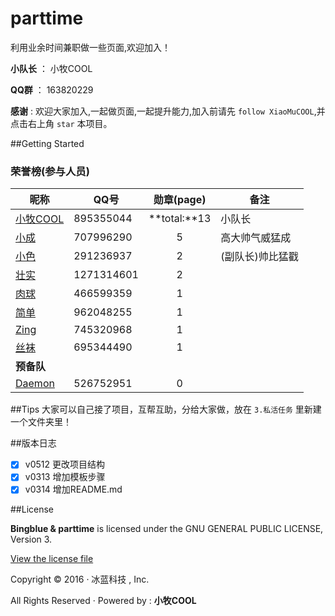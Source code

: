 ﻿# parttime

利用业余时间兼职做一些页面,欢迎加入！

**小队长** ： 小牧COOL

**QQ群** ： 163820229

**感谢** : 欢迎大家加入,一起做页面,一起提升能力,加入前请先 `follow XiaoMuCOOL`,并点击右上角 `star` 本项目。

##Getting Started
### 荣誉榜(参与人员)
昵称 | **QQ号** | 勋章(page) | 备注
---- |--------- |:------------:| ----
[小牧COOL][1] | 895355044  | **total:**13 | 小队长
[小成][2]     | 707996290  | 5            | 高大帅气威猛成
[小色][3]     | 291236937  | 2            | (副队长)帅比猛戳
[壮实][6]     | 1271314601 | 2            | 
[肉球][4]     | 466599359  | 1            | 
[简单][5]     | 962048255  | 1            | 
[Zing][9]     | 745320968  | 1            | 
[丝袜][7]     | 695344490  | 1            | 
**预备队**    |            |              | 
[Daemon][8]   | 526752951  | 0            | 

##Tips
大家可以自己接了项目，互帮互助，分给大家做，放在 `3.私活任务` 里新建一个文件夹里！

##版本日志
- [X] v0512 更改项目结构
- [X] v0313 增加模板步骤
- [X] v0314 增加README.md

##License

**Bingblue & parttime** is licensed under the GNU GENERAL PUBLIC LICENSE, Version 3. 

[View the license file](https://github.com/bingblue/parttime/blob/master/LICENSE)

Copyright © 2016 · 冰蓝科技 , Inc. 

All Rights Reserved · Powered by : **小牧COOL**

[1]:https://github.com/XiaoMuCOOL/
[2]:https://github.com/xiaochenggit/
[3]:https://github.com/kehuayuan/
[4]:https://github.com/rouqiu110/
[5]:https://github.com/xmdatuer/
[6]:https://github.com/linyezz/
[7]:https://github.com/pengle609/
[8]:https://github.com/zhiyandaemon/
[9]:https://github.com/micorochio/